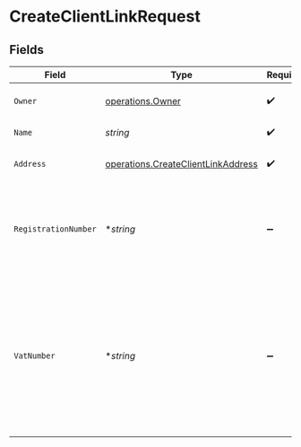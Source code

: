# CreateClientLinkRequest


## Fields

| Field                                                                                                                                   | Type                                                                                                                                    | Required                                                                                                                                | Description                                                                                                                             | Example                                                                                                                                 |
| --------------------------------------------------------------------------------------------------------------------------------------- | --------------------------------------------------------------------------------------------------------------------------------------- | --------------------------------------------------------------------------------------------------------------------------------------- | --------------------------------------------------------------------------------------------------------------------------------------- | --------------------------------------------------------------------------------------------------------------------------------------- |
| `Owner`                                                                                                                                 | [operations.Owner](../../models/operations/owner.md)                                                                                    | :heavy_check_mark:                                                                                                                      | Personal data of your customer.                                                                                                         |                                                                                                                                         |
| `Name`                                                                                                                                  | *string*                                                                                                                                | :heavy_check_mark:                                                                                                                      | Name of the organization.                                                                                                               | Acme Corporation                                                                                                                        |
| `Address`                                                                                                                               | [operations.CreateClientLinkAddress](../../models/operations/createclientlinkaddress.md)                                                | :heavy_check_mark:                                                                                                                      | Address of the organization.                                                                                                            |                                                                                                                                         |
| `RegistrationNumber`                                                                                                                    | **string*                                                                                                                               | :heavy_minus_sign:                                                                                                                      | The registration number of the organization at their local chamber of commerce.                                                         | 12345678                                                                                                                                |
| `VatNumber`                                                                                                                             | **string*                                                                                                                               | :heavy_minus_sign:                                                                                                                      | The VAT number of the organization, if based in the European Union. VAT numbers are verified against the<br/>international registry *VIES*. | 123456789B01                                                                                                                            |